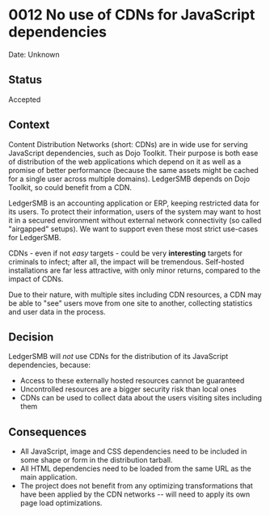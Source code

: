 # 0012 No use of CDNs for JavaScript dependencies

Date: Unknown

## Status

Accepted

## Context

Content Distribution Networks (short: CDNs) are in wide use for serving
JavaScript dependencies, such as Dojo Toolkit.  Their purpose is both
ease of distribution of the web applications which depend on it as well
as a promise of better performance (because the same assets might be
cached for a single user across multiple domains). LedgerSMB depends on
Dojo Toolkit, so could benefit from a CDN.

LedgerSMB is an accounting application or ERP, keeping restricted data
for its users.  To protect their information, users of the system may
want to host it in a secured environment without external network
connectivity (so called "airgapped" setups).  We want to support even
these most strict use-cases for LedgerSMB.

CDNs - even if not *easy* targets - could be very **interesting** targets
for criminals to infect; after all, the impact will be tremendous.
Self-hosted installations are far less attractive, with only minor
returns, compared to the impact of CDNs.

Due to their nature, with multiple sites including CDN resources, a
CDN may be able to "see" users move from one site to another, collecting
statistics and user data in the process.

## Decision

LedgerSMB will *not* use CDNs for the distribution of its JavaScript
dependencies, because:

 * Access to these externally hosted resources cannot be guaranteed
 * Uncontrolled resources are a bigger security risk than local ones
 * CDNs can be used to collect data about the users visiting sites
   including them

## Consequences

- All JavaScript, image and CSS dependencies need to be included in
  some shape or form in the distribution tarball.
- All HTML dependencies need to be loaded from the same URL as the
  main application.
- The project does not benefit from any optimizing transformations that
  have been applied by the CDN networks -- will need to apply its
  own page load optimizations.
